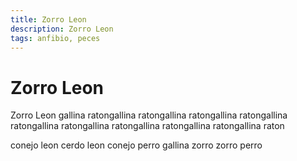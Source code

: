 ```yaml
---
title: Zorro Leon
description: Zorro Leon
tags: anfibio, peces
---
```


# Zorro Leon

Zorro Leon gallina ratongallina ratongallina ratongallina ratongallina ratongallina ratongallina ratongallina ratongallina ratongallina raton

conejo leon cerdo leon conejo perro gallina zorro zorro perro